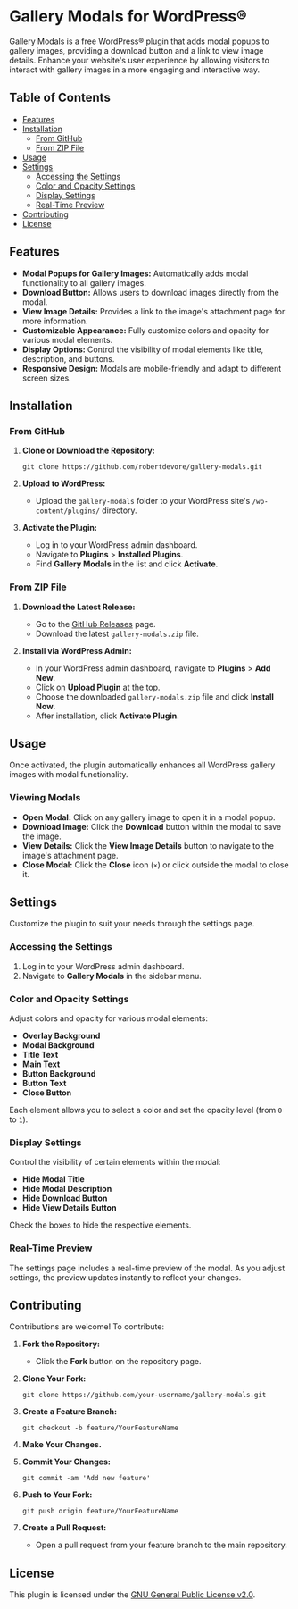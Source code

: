 # Gallery Modals for WordPress®
Gallery Modals is a free WordPress® plugin that adds modal popups to gallery images, providing a download button and a link to view image details. Enhance your website's user experience by allowing visitors to interact with gallery images in a more engaging and interactive way.

## Table of Contents

- [Features](#features)
- [Installation](#installation)
    - [From GitHub](#from-github)
    - [From ZIP File](#from-zip-file)
- [Usage](#usage)
- [Settings](#settings)
    - [Accessing the Settings](#accessing-the-settings)
    - [Color and Opacity Settings](#color-and-opacity-settings)
    - [Display Settings](#display-settings)
    - [Real-Time Preview](#real-time-preview)
- [Contributing](#contributing)
- [License](#license)

## Features

- **Modal Popups for Gallery Images:** Automatically adds modal functionality to all gallery images.
- **Download Button:** Allows users to download images directly from the modal.
- **View Image Details:** Provides a link to the image's attachment page for more information.
- **Customizable Appearance:** Fully customize colors and opacity for various modal elements.
- **Display Options:** Control the visibility of modal elements like title, description, and buttons.
- **Responsive Design:** Modals are mobile-friendly and adapt to different screen sizes.

## Installation

### From GitHub

1. **Clone or Download the Repository:**
    ```
    git clone https://github.com/robertdevore/gallery-modals.git
    ```

2. **Upload to WordPress:**

    - Upload the `gallery-modals` folder to your WordPress site's `/wp-content/plugins/` directory.
3. **Activate the Plugin:**

    - Log in to your WordPress admin dashboard.
    - Navigate to **Plugins** > **Installed Plugins**.
    - Find **Gallery Modals** in the list and click **Activate**.

### From ZIP File

1. **Download the Latest Release:**

    - Go to the [GitHub Releases](https://github.com/robertdevore/gallery-modals/releases) page.
    - Download the latest `gallery-modals.zip` file.
2. **Install via WordPress Admin:**

    - In your WordPress admin dashboard, navigate to **Plugins** > **Add New**.
    - Click on **Upload Plugin** at the top.
    - Choose the downloaded `gallery-modals.zip` file and click **Install Now**.
    - After installation, click **Activate Plugin**.

## Usage

Once activated, the plugin automatically enhances all WordPress gallery images with modal functionality.

### Viewing Modals

- **Open Modal:** Click on any gallery image to open it in a modal popup.
- **Download Image:** Click the **Download** button within the modal to save the image.
- **View Details:** Click the **View Image Details** button to navigate to the image's attachment page.
- **Close Modal:** Click the **Close** icon (`×`) or click outside the modal to close it.

## Settings

Customize the plugin to suit your needs through the settings page.

### Accessing the Settings

1. Log in to your WordPress admin dashboard.
2. Navigate to **Gallery Modals** in the sidebar menu.

### Color and Opacity Settings

Adjust colors and opacity for various modal elements:

- **Overlay Background**
- **Modal Background**
- **Title Text**
- **Main Text**
- **Button Background**
- **Button Text**
- **Close Button**

Each element allows you to select a color and set the opacity level (from `0` to `1`).

### Display Settings

Control the visibility of certain elements within the modal:

- **Hide Modal Title**
- **Hide Modal Description**
- **Hide Download Button**
- **Hide View Details Button**

Check the boxes to hide the respective elements.

### Real-Time Preview

The settings page includes a real-time preview of the modal. As you adjust settings, the preview updates instantly to reflect your changes.

## Contributing

Contributions are welcome! To contribute:

1. **Fork the Repository:**

    - Click the **Fork** button on the repository page.
2. **Clone Your Fork:**
    ```
    git clone https://github.com/your-username/gallery-modals.git
    ```

3. **Create a Feature Branch:**
    ```
    git checkout -b feature/YourFeatureName
    ```

4. **Make Your Changes.**

5. **Commit Your Changes:**
    ```
    git commit -am 'Add new feature'
    ```

6. **Push to Your Fork:**
    ```
    git push origin feature/YourFeatureName
    ```

7. **Create a Pull Request:**

    - Open a pull request from your feature branch to the main repository.

## License

This plugin is licensed under the [GNU General Public License v2.0](LICENSE).
